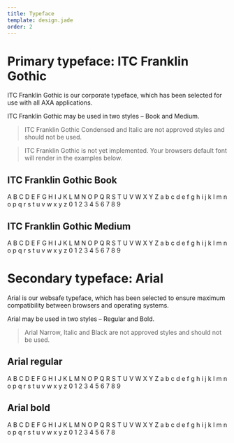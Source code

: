 ```yaml
---
title: Typeface
template: design.jade
order: 2
---
```


# Primary typeface: ITC Franklin Gothic

ITC Franklin Gothic is our corporate
typeface, which has been selected for use
with all AXA applications.

ITC Franklin Gothic may be used in two
styles – Book and  Medium.

> ITC Franklin Gothic Condensed and Italic
> are not approved styles and should not
> be used.

> ITC Franklin Gothic is not yet implemented.
> Your browsers default
> font will render in the examples below.

## ITC Franklin Gothic Book

<p class="typeface typeface--franklin-gothic-book" >
A B C D E F G H I J K L M N O P Q R S T U V W X Y Z
a b c d e f g h i j k l m n o p q r s t u v w x y z
0 1 2 3 4 5 6 7 8 9
</p>


## ITC Franklin Gothic Medium

<p class="typeface typeface--franklin-gothic-medium">
A B C D E F G H I J K L M N O P Q R S T U V W X Y  Z
a b c d e f g h i j k l m n o p q r s t u v w x y z
0 1 2 3 4 5 6 7 8 9
</p>

# Secondary typeface: Arial

Arial is our websafe typeface, which
has been selected to ensure maximum
compatibility between browsers and
operating systems.

Arial may be used in two styles –
Regular and Bold.

> Arial Narrow, Italic and Black are
> not approved styles and should not
> be used.


## Arial regular
<p class="typeface typeface--arial-regular" >
A B C D E F G H I J K L M N O P Q R S T U V W X Y  Z
a b c d e f g h i j k l m n o p q r s t u v w x y z
0 1 2 3 4 5 6 7 8 9
</p>

## Arial bold
<p class="typeface typeface--arial-bold" >
A B C D E F G H I J K L M N O P Q R S T U V W X Y  Z
a b c d e f g h i j k l m n o p q r s t u v w x y z
0 1 2 3 4 5 6 7 8
</p>
